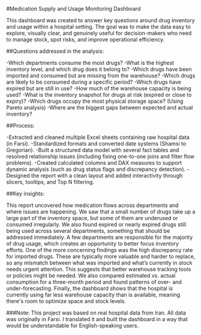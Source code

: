 #Medication Supply and Usage Monitoring Dashboard

This dashboard was created to answer key questions around drug inventory and usage within a hospital setting. The goal was to make the data easy to explore, visually clear, and genuinely useful for decision-makers who need to manage stock, spot risks, and improve operational efficiency.

##Questions addressed in the analysis:

-Which departments consume the most drugs?
-What is the highest inventory level, and which drug does it belong to?
-Which drugs have been imported and consumed but are missing from the warehouse?
-Which drugs are likely to be consumed during a specific period?
-Which drugs have expired but are still in use?
-How much of the warehouse capacity is being used?
-What is the inventory snapshot for drugs at risk (expired or close to expiry)?
-Which drugs occupy the most physical storage space? (Using Pareto analysis)
-Where are the biggest gaps between expected and actual inventory?

##Process:

-Extracted and cleaned multiple Excel sheets containing raw hospital data (in Farsi).
-Standardized formats and converted date systems (Shamsi to Gregorian).
-Built a structured data model with several fact tables and resolved relationship issues (including fixing one-to-one joins and filter flow problems).
-Created calculated columns and DAX measures to support dynamic analysis (such as drug status flags and discrepancy detection).
-Designed the report with a clean layout and added interactivity through slicers, tooltips, and Top N filtering.


##Key insights:

This report uncovered how medication flows across departments and where issues are happening. We saw that a small number of drugs take up a large part of the inventory space, but some of them are underused or consumed irregularly.
We also found expired or nearly expired drugs still being used across several departments, something that should be addressed immediately. A few departments are responsible for the majority of drug usage, which creates an opportunity to better focus inventory efforts.
One of the more concerning findings was the high discrepancy rate for imported drugs. These are typically more valuable and harder to replace, so any mismatch between what was imported and what’s currently in stock needs urgent attention. This suggests that better warehouse tracking tools or policies might be needed.
We also compared estimated vs. actual consumption for a three-month period and found patterns of over- and under-forecasting. Finally, the dashboard shows that the hospital is currently using far less warehouse capacity than is available, meaning there's room to optimize space and stock levels.

###Note:
This project was based on real hospital data from Iran. All data was originally in Farsi. I translated it and built the dashboard in a way that would be understandable for English-speaking users.
